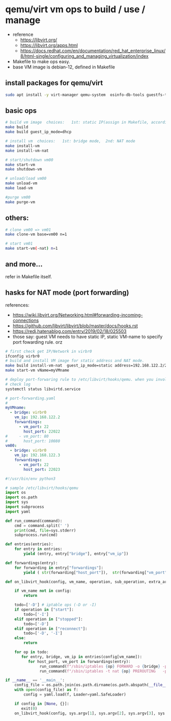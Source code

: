 # qemu/virt vm ops to build / use / manage

- reference
   - https://libvirt.org/
   - https://libvirt.org/apps.html
   - https://docs.redhat.com/en/documentation/red_hat_enterprise_linux/8/html-single/configuring_and_managing_virtualization/index
- Makefile to make ops easy.
- base VM image is debian-12, defined in Makefile

## install packages for qemu/virt

```bash
sudo apt install -y virt-manager qemu-system  osinfo-db-tools guestfs-tools bridge-utils
```

## basic ops

```bash
# build vm image  choices:   1st: static IP(assign in Makefile, according nic), or 2nd: dhcp
make build
make build guest_ip_mode=dhcp

# install vm  choices:   1st: bridge mode,  2nd: NAT mode
make install-vm
make install-vm-nat

# start/shutdown vm00
make start-vm
make shutdown-vm

# unload/load vm00
make unload-vm
make load-vm

#purge vm00
make purge-vm
```

## others:

```bash
# clone vm00 => vm01
make clone-vm base=vm00 n=1

# start vm01
make start-vm(-nat) n=1
```

## and more...

refer in Makefile itself.

## hasks for NAT mode (port forwarding)

references:
- https://wiki.libvirt.org/Networking.html#forwarding-incoming-connections
- https://github.com/libvirt/libvirt/blob/master/docs/hooks.rst
- https://redj.hatenablog.com/entry/2019/02/18/025503
- those say: guest VM needs to have static IP, static VM-name to specify port fowarding rule. orz

```bash
# first check get IP/Network in virbr0
ifconfig virbr0
# build and install VM image for static address and NAT mode.
make build install-vm-nat  guest_ip_mode=static address=192.168.122.2/24 gateway=192.168.122.1 nameservers=192.168.122.1 mac=08:00:27:00:00:00 vName=myVMname
make start-vm vName=myVMname

# deploy port-forwaring rule to /etc/libvirt/hooks/qemu. when you involve 'echo hi' in script, you see it in log
# check log
systemctl status libvirtd.service
```

```yaml
# port-forwarding.yaml
#
myVMname:
  - bridge: virbr0
    vm_ip: 192.168.122.2
    forwardings:
      - vm_port: 22
        host_port: 22022
#     - vm_port: 80
#       host_port: 10080
vm00:
  - bridge: virbr0
    vm_ip: 192.168.122.3
    forwardings:
      - vm_port: 22
        host_port: 22023
```

```python
#!/usr/bin/env python3

# sample /etc/libvirt/hooks/qemu
import os
import os.path
import sys
import subprocess
import yaml

def run_command(command):
    cmd = command.split(' ')
    print(cmd, file=sys.stderr)
    subprocess.run(cmd)

def entries(entries):
    for entry in entries:
        yield (entry, entry["bridge"], entry["vm_ip"])

def forwardings(entry):
    for forwarding in entry["forwardings"]:
        yield ( str(forwarding["host_port"]),  str(forwarding["vm_port"]) )

def on_libvirt_hook(config, vm_name, operation, sub_operation, extra_argument):

    if vm_name not in config:
        return

    todo=['-D'] # iptable ops (-D or -I)
    if operation in ["start"]:
        todo=['-I']
    elif operation in ["stopped"]:
        todo=['-D']
    elif operation in ["reconnect"]:
        todo=['-D', '-I']
    else:
        return

    for op in todo:
       for entry, bridge, vm_ip in entries(config[vm_name]):
          for host_port, vm_port in forwardings(entry):
               run_command(f"/sbin/iptables {op} FORWARD -o {bridge} -p tcp -d {vm_ip} --dport {vm_port} -j ACCEPT")
               run_command(f"/sbin/iptables -t nat {op} PREROUTING   -p tcp --dport {host_port} -j DNAT --to {vm_ip}:{vm_port}")

if __name__ == '__main__':
    config_file = os.path.join(os.path.dirname(os.path.abspath(__file__)), "port-forwarding.yaml")
    with open(config_file) as f:
        config = yaml.load(f, Loader=yaml.SafeLoader)

    if config in [None, {}]:
       exit(0)
    on_libvirt_hook(config, sys.argv[1], sys.argv[2], sys.argv[3], sys.argv[4])
```
